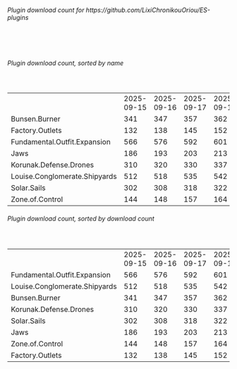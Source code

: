 <h6>Plugin download count for https://github.com/LixiChronikouOriou/ES-plugins</h6><br>
<br>
<h6>Plugin download count, sorted by name</h6><sub><sup><br>
<table>
	<tr>
		<td></td>
		<td>2025-09-15</td>
		<td>2025-09-16</td>
		<td>2025-09-17</td>
		<td>2025-09-18</td>
		<td>2025-09-19</td>
		<td>2025-09-20</td>
		<td>2025-09-21</td>
		<td>today +</td>
	</tr>
	<tr>
		<td>Bunsen.Burner</td>
		<td>341</td>
		<td>347</td>
		<td>357</td>
		<td>362</td>
		<td>369</td>
		<td>375</td>
		<td>382</td>
		<td>+ 7</td>
	</tr>
	<tr>
		<td>Factory.Outlets</td>
		<td>132</td>
		<td>138</td>
		<td>145</td>
		<td>152</td>
		<td>158</td>
		<td>164</td>
		<td>173</td>
		<td>+ 9</td>
	</tr>
	<tr>
		<td>Fundamental.Outfit.Expansion</td>
		<td>566</td>
		<td>576</td>
		<td>592</td>
		<td>601</td>
		<td>620</td>
		<td>628</td>
		<td>638</td>
		<td>+ 10</td>
	</tr>
	<tr>
		<td>Jaws</td>
		<td>186</td>
		<td>193</td>
		<td>203</td>
		<td>213</td>
		<td>221</td>
		<td>226</td>
		<td>232</td>
		<td>+ 6</td>
	</tr>
	<tr>
		<td>Korunak.Defense.Drones</td>
		<td>310</td>
		<td>320</td>
		<td>330</td>
		<td>337</td>
		<td>344</td>
		<td>348</td>
		<td>356</td>
		<td>+ 8</td>
	</tr>
	<tr>
		<td>Louise.Conglomerate.Shipyards</td>
		<td>512</td>
		<td>518</td>
		<td>535</td>
		<td>542</td>
		<td>550</td>
		<td>554</td>
		<td>564</td>
		<td>+ 10</td>
	</tr>
	<tr>
		<td>Solar.Sails</td>
		<td>302</td>
		<td>308</td>
		<td>318</td>
		<td>322</td>
		<td>328</td>
		<td>334</td>
		<td>341</td>
		<td>+ 7</td>
	</tr>
	<tr>
		<td>Zone.of.Control</td>
		<td>144</td>
		<td>148</td>
		<td>157</td>
		<td>164</td>
		<td>169</td>
		<td>173</td>
		<td>179</td>
		<td>+ 6</td>
	</tr>
</table>
</sub></sup>
<h6>Plugin download count, sorted by download count</h6><sub><sup><br>
<table>
	<tr>
		<td></td>
		<td>2025-09-15</td>
		<td>2025-09-16</td>
		<td>2025-09-17</td>
		<td>2025-09-18</td>
		<td>2025-09-19</td>
		<td>2025-09-20</td>
		<td>2025-09-21</td>
		<td>today +</td>
	</tr>
	<tr>
		<td>Fundamental.Outfit.Expansion</td>
		<td>566</td>
		<td>576</td>
		<td>592</td>
		<td>601</td>
		<td>620</td>
		<td>628</td>
		<td>638</td>
		<td>+ 10</td>
	</tr>
	<tr>
		<td>Louise.Conglomerate.Shipyards</td>
		<td>512</td>
		<td>518</td>
		<td>535</td>
		<td>542</td>
		<td>550</td>
		<td>554</td>
		<td>564</td>
		<td>+ 10</td>
	</tr>
	<tr>
		<td>Bunsen.Burner</td>
		<td>341</td>
		<td>347</td>
		<td>357</td>
		<td>362</td>
		<td>369</td>
		<td>375</td>
		<td>382</td>
		<td>+ 7</td>
	</tr>
	<tr>
		<td>Korunak.Defense.Drones</td>
		<td>310</td>
		<td>320</td>
		<td>330</td>
		<td>337</td>
		<td>344</td>
		<td>348</td>
		<td>356</td>
		<td>+ 8</td>
	</tr>
	<tr>
		<td>Solar.Sails</td>
		<td>302</td>
		<td>308</td>
		<td>318</td>
		<td>322</td>
		<td>328</td>
		<td>334</td>
		<td>341</td>
		<td>+ 7</td>
	</tr>
	<tr>
		<td>Jaws</td>
		<td>186</td>
		<td>193</td>
		<td>203</td>
		<td>213</td>
		<td>221</td>
		<td>226</td>
		<td>232</td>
		<td>+ 6</td>
	</tr>
	<tr>
		<td>Zone.of.Control</td>
		<td>144</td>
		<td>148</td>
		<td>157</td>
		<td>164</td>
		<td>169</td>
		<td>173</td>
		<td>179</td>
		<td>+ 6</td>
	</tr>
	<tr>
		<td>Factory.Outlets</td>
		<td>132</td>
		<td>138</td>
		<td>145</td>
		<td>152</td>
		<td>158</td>
		<td>164</td>
		<td>173</td>
		<td>+ 9</td>
	</tr>
</table>
</sub></sup>
